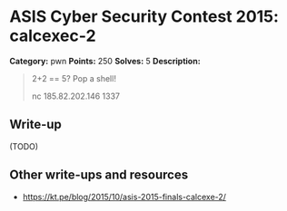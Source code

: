 # ASIS Cyber Security Contest 2015: calcexec-2

**Category:** pwn
**Points:** 250
**Solves:** 5
**Description:**

> 2+2 == 5? Pop a shell!
> 
> nc 185.82.202.146 1337

## Write-up

(TODO)

## Other write-ups and resources

* https://kt.pe/blog/2015/10/asis-2015-finals-calcexe-2/
